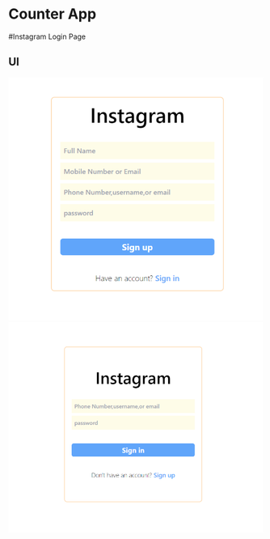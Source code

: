 # Counter App
#Instagram Login Page 
## UI

<img src="https://github.com/pappukr034/Assignment/blob/main/InstagramLoginPage/Screenshot%202024-05-15%20164103.png" alt="img" />
<img src="https://github.com/pappukr034/Assignment/blob/main/InstagramLoginPage/Screenshot%202024-05-15%20164053.png" alt="img" />

